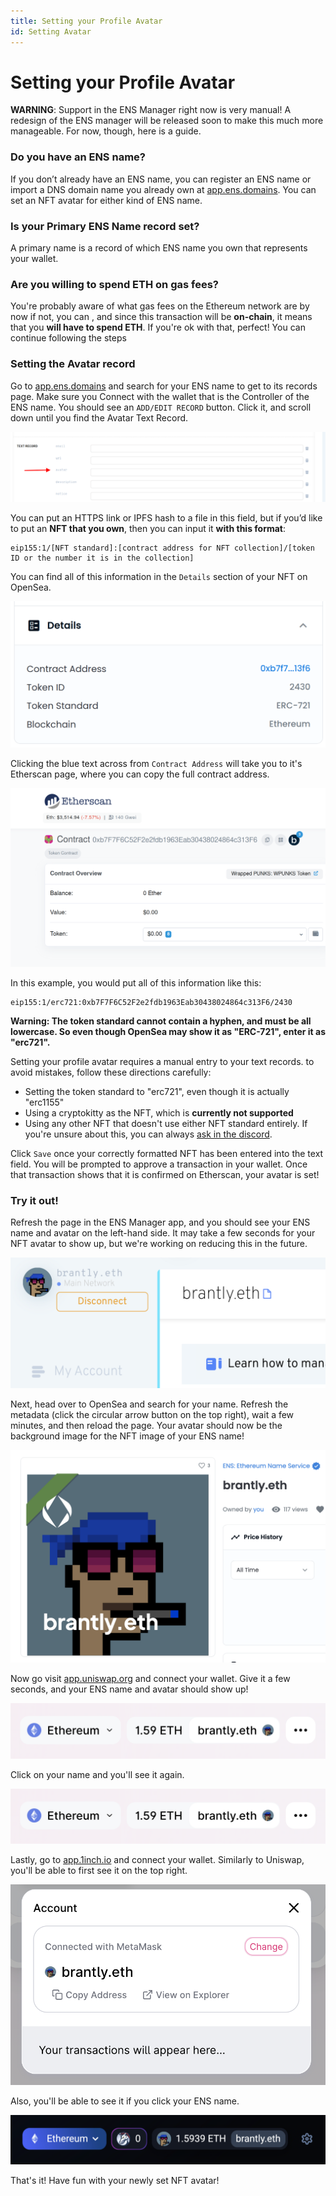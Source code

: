 ```yaml
---
title: Setting your Profile Avatar
id: Setting Avatar
---
```


# Setting your Profile Avatar

**WARNING**: Support in the ENS Manager right now is very manual! A redesign of the ENS manager will be released soon to make this much more manageable. For now, though, here is a guide.

### Do you have an ENS name?

If you don’t already have an ENS name, you can register an ENS name or import a DNS domain name you already own at [app.ens.domains](https://app.ens.domains). You can set an NFT avatar for either kind of ENS name.

### Is your Primary ENS Name record set?

A primary name is a record of which ENS name you own that represents your wallet. 

### Are you willing to spend ETH on gas fees?

You're probably aware of what gas fees on the Ethereum network are by now if not, you can <!-- [read here](/references/ethereum/what-are-gas-fees.md) -->, and since this transaction will be **on-chain**, it means that you **will have to spend ETH**. If you're ok with that, perfect! You can continue following the steps

### Setting the Avatar record

Go to [app.ens.domains](https://app.ens.domains) and search for your ENS name to get to its records page. Make sure you Connect with the wallet that is the Controller of the ENS name. You should see an `ADD/EDIT RECORD` button. Click it, and scroll down until you find the Avatar Text Record.

![Setting your avatar record.](./img/set-avatar-1.png "Locate the avatar record to make a change.")

You can put an HTTPS link or IPFS hash to a file in this field, but if you’d like to put an **NFT that you own**, then you can input it **with this format**:

```
eip155:1/[NFT standard]:[contract address for NFT collection]/[token ID or the number it is in the collection]
```

You can find all of this information in the `Details` section of your NFT on OpenSea.

![Setting your avatar record.](./img/set-avatar-2.png "Inspect the contract address and token id to build your avatar url.")
 
Clicking the blue text across from `Contract Address` will take you to it's Etherscan page, where you can copy the full contract address.

![Setting your avatar record.](./img/set-avatar-3.png "The contract address for your image can also be found on etherscan.io.")

In this example, you would put all of this information like this:

```
eip155:1/erc721:0xb7F7F6C52F2e2fdb1963Eab30438024864c313F6/2430
```
**Warning: The token standard cannot contain a hyphen, and must be all lowercase. So even though OpenSea may show it as "ERC-721", enter it as "erc721".**

Setting your profile avatar requires a manual entry to your text records. to avoid mistakes, follow these directions carefully:

* Setting the token standard to "erc721", even though it is actually "erc1155"
* Using a cryptokitty as the NFT, which is **currently not supported**
* Using any other NFT that doesn't use either NFT standard entirely. If you're unsure about this, you can always [ask in the discord](https://chat.ens.domains).

Click `Save` once your correctly formatted NFT has been entered into the text field. You will be prompted to approve a transaction in your wallet. Once that transaction shows that it is confirmed on Etherscan, your avatar is set!

### Try it out!

Refresh the page in the ENS Manager app, and you should see your ENS name and avatar on the left-hand side. It may take a few seconds for your NFT avatar to show up, but we're working on reducing this in the future.

![Setting your avatar record.](./img/set-avatar-4.png "If set properly, your avatar will be displayed in the manager app.")

Next, head over to OpenSea and search for your name. Refresh the metadata (click the circular arrow button on the top right), wait a few minutes, and then reload the page. Your avatar should now be the background image for the NFT image of your ENS name!

![Setting your avatar record.](./img/set-avatar-5.png "Your avatar will also display marketplaces in the image for you ENS Name.")

Now go visit [app.uniswap.org](https://app.uniswap.org) and connect your wallet. Give it a few seconds, and your ENS name and avatar should show up!

![Setting your avatar record.](./img/set-avatar-6.png "Your avatar on uniswap")

Click on your name and you'll see it again.

![Setting your avatar record.](./img/set-avatar-6.png "Your avatar on uniswap.")

Lastly, go to [app.1inch.io](https://app.1inch.io) and connect your wallet. Similarly to Uniswap, you'll be able to first see it on the top right.

![Setting your avatar record.](./img/set-avatar-7.png "Your avatar on 1inch.")

Also, you'll be able to see it if you click your ENS name.

![Setting your avatar record.](./img/set-avatar-8.png "Your avatar on 1inch.")

That's it! Have fun with your newly set NFT avatar!

